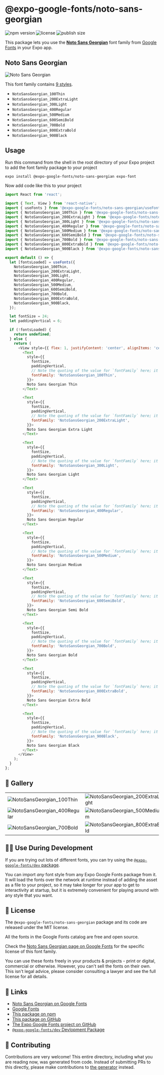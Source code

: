 # @expo-google-fonts/noto-sans-georgian

![npm version](https://flat.badgen.net/npm/v/@expo-google-fonts/noto-sans-georgian)
![license](https://flat.badgen.net/github/license/expo/google-fonts)
![publish size](https://flat.badgen.net/packagephobia/install/@expo-google-fonts/noto-sans-georgian)

This package lets you use the [**Noto Sans Georgian**](https://fonts.google.com/specimen/Noto+Sans+Georgian) font family from [Google Fonts](https://fonts.google.com/) in your Expo app.

## Noto Sans Georgian

![Noto Sans Georgian](./font-family.png)

This font family contains [9 styles](#-gallery).

- `NotoSansGeorgian_100Thin`
- `NotoSansGeorgian_200ExtraLight`
- `NotoSansGeorgian_300Light`
- `NotoSansGeorgian_400Regular`
- `NotoSansGeorgian_500Medium`
- `NotoSansGeorgian_600SemiBold`
- `NotoSansGeorgian_700Bold`
- `NotoSansGeorgian_800ExtraBold`
- `NotoSansGeorgian_900Black`

## Usage

Run this command from the shell in the root directory of your Expo project to add the font family package to your project
```sh
expo install @expo-google-fonts/noto-sans-georgian expo-font
```

Now add code like this to your project
```js
import React from 'react';

import { Text, View } from 'react-native';
import { useFonts } from '@expo-google-fonts/noto-sans-georgian/useFonts';
import { NotoSansGeorgian_100Thin } from '@expo-google-fonts/noto-sans-georgian/100Thin';
import { NotoSansGeorgian_200ExtraLight } from '@expo-google-fonts/noto-sans-georgian/200ExtraLight';
import { NotoSansGeorgian_300Light } from '@expo-google-fonts/noto-sans-georgian/300Light';
import { NotoSansGeorgian_400Regular } from '@expo-google-fonts/noto-sans-georgian/400Regular';
import { NotoSansGeorgian_500Medium } from '@expo-google-fonts/noto-sans-georgian/500Medium';
import { NotoSansGeorgian_600SemiBold } from '@expo-google-fonts/noto-sans-georgian/600SemiBold';
import { NotoSansGeorgian_700Bold } from '@expo-google-fonts/noto-sans-georgian/700Bold';
import { NotoSansGeorgian_800ExtraBold } from '@expo-google-fonts/noto-sans-georgian/800ExtraBold';
import { NotoSansGeorgian_900Black } from '@expo-google-fonts/noto-sans-georgian/900Black';

export default () => {
  let [fontsLoaded] = useFonts({
    NotoSansGeorgian_100Thin,
    NotoSansGeorgian_200ExtraLight,
    NotoSansGeorgian_300Light,
    NotoSansGeorgian_400Regular,
    NotoSansGeorgian_500Medium,
    NotoSansGeorgian_600SemiBold,
    NotoSansGeorgian_700Bold,
    NotoSansGeorgian_800ExtraBold,
    NotoSansGeorgian_900Black,
  });

  let fontSize = 24;
  let paddingVertical = 6;

  if (!fontsLoaded) {
    return undefined;
  } else {
    return (
      <View style={{ flex: 1, justifyContent: 'center', alignItems: 'center' }}>
        <Text
          style={{
            fontSize,
            paddingVertical,
            // Note the quoting of the value for `fontFamily` here; it expects a string!
            fontFamily: 'NotoSansGeorgian_100Thin',
          }}>
          Noto Sans Georgian Thin
        </Text>

        <Text
          style={{
            fontSize,
            paddingVertical,
            // Note the quoting of the value for `fontFamily` here; it expects a string!
            fontFamily: 'NotoSansGeorgian_200ExtraLight',
          }}>
          Noto Sans Georgian Extra Light
        </Text>

        <Text
          style={{
            fontSize,
            paddingVertical,
            // Note the quoting of the value for `fontFamily` here; it expects a string!
            fontFamily: 'NotoSansGeorgian_300Light',
          }}>
          Noto Sans Georgian Light
        </Text>

        <Text
          style={{
            fontSize,
            paddingVertical,
            // Note the quoting of the value for `fontFamily` here; it expects a string!
            fontFamily: 'NotoSansGeorgian_400Regular',
          }}>
          Noto Sans Georgian Regular
        </Text>

        <Text
          style={{
            fontSize,
            paddingVertical,
            // Note the quoting of the value for `fontFamily` here; it expects a string!
            fontFamily: 'NotoSansGeorgian_500Medium',
          }}>
          Noto Sans Georgian Medium
        </Text>

        <Text
          style={{
            fontSize,
            paddingVertical,
            // Note the quoting of the value for `fontFamily` here; it expects a string!
            fontFamily: 'NotoSansGeorgian_600SemiBold',
          }}>
          Noto Sans Georgian Semi Bold
        </Text>

        <Text
          style={{
            fontSize,
            paddingVertical,
            // Note the quoting of the value for `fontFamily` here; it expects a string!
            fontFamily: 'NotoSansGeorgian_700Bold',
          }}>
          Noto Sans Georgian Bold
        </Text>

        <Text
          style={{
            fontSize,
            paddingVertical,
            // Note the quoting of the value for `fontFamily` here; it expects a string!
            fontFamily: 'NotoSansGeorgian_800ExtraBold',
          }}>
          Noto Sans Georgian Extra Bold
        </Text>

        <Text
          style={{
            fontSize,
            paddingVertical,
            // Note the quoting of the value for `fontFamily` here; it expects a string!
            fontFamily: 'NotoSansGeorgian_900Black',
          }}>
          Noto Sans Georgian Black
        </Text>
      </View>
    );
  }
};

```

## 🔡 Gallery


||||
|-|-|-|
|![NotoSansGeorgian_100Thin](.//100Thin/NotoSansGeorgian_100Thin.ttf.png)|![NotoSansGeorgian_200ExtraLight](.//200ExtraLight/NotoSansGeorgian_200ExtraLight.ttf.png)|![NotoSansGeorgian_300Light](.//300Light/NotoSansGeorgian_300Light.ttf.png)||
|![NotoSansGeorgian_400Regular](.//400Regular/NotoSansGeorgian_400Regular.ttf.png)|![NotoSansGeorgian_500Medium](.//500Medium/NotoSansGeorgian_500Medium.ttf.png)|![NotoSansGeorgian_600SemiBold](.//600SemiBold/NotoSansGeorgian_600SemiBold.ttf.png)||
|![NotoSansGeorgian_700Bold](.//700Bold/NotoSansGeorgian_700Bold.ttf.png)|![NotoSansGeorgian_800ExtraBold](.//800ExtraBold/NotoSansGeorgian_800ExtraBold.ttf.png)|![NotoSansGeorgian_900Black](.//900Black/NotoSansGeorgian_900Black.ttf.png)||


## 👩‍💻 Use During Development

If you are trying out lots of different fonts, you can try using the [`@expo-google-fonts/dev` package](https://github.com/expo/google-fonts/tree/master/font-packages/dev#readme).

You can import *any* font style from any Expo Google Fonts package from it. It will load the fonts
over the network at runtime instead of adding the asset as a file to your project, so it may take longer
for your app to get to interactivity at startup, but it is extremely convenient
for playing around with any style that you want.

## 📖 License

The `@expo-google-fonts/noto-sans-georgian` package and its code are released under the MIT license.

All the fonts in the Google Fonts catalog are free and open source.

Check the [Noto Sans Georgian page on Google Fonts](https://fonts.google.com/specimen/Noto+Sans+Georgian) for the specific license of this font family.

You can use these fonts freely in your products & projects - print or digital, commercial or otherwise. However, you can't sell the fonts on their own. This isn't legal advice, please consider consulting a lawyer and see the full license for all details.

## 🔗 Links

- [Noto Sans Georgian on Google Fonts](https://fonts.google.com/specimen/Noto+Sans+Georgian)
- [Google Fonts](https://fonts.google.com/)
- [This package on npm](https://www.npmjs.com/package/@expo-google-fonts/noto-sans-georgian)
- [This package on GitHub](https://github.com/expo/google-fonts/tree/master/font-packages/noto-sans-georgian)
- [The Expo Google Fonts project on GitHub](https://github.com/expo/google-fonts)
- [`@expo-google-fonts/dev` Devlopment Package](https://github.com/expo/google-fonts/tree/master/font-packages/dev)

## 🤝 Contributing

Contributions are very welcome! This entire directory, including what you are reading now, was generated from code. Instead of submitting PRs to this directly, please make contributions to [the generator](https://github.com/expo/google-fonts/tree/master/packages/generator) instead.
